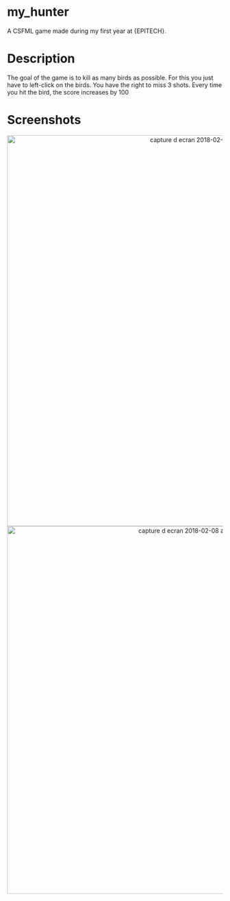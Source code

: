 # my_hunter
A CSFML game made during my first year at {EPITECH}.

# Description
The goal of the game is to kill as many birds as possible.
For this you just have to left-click on the birds.
You have the right to miss 3 shots.
Every time you hit the bird, the score increases by 100

# Screenshots
<p align="center">
<img width="912" alt="capture d ecran 2018-02-08 a 13 06 07" src="https://user-images.githubusercontent.com/32702872/35972479-489dc55e-0cd2-11e8-9318-25d7fd84808b.png">
<img width="858" alt="capture d ecran 2018-02-08 a 13 23 03" src="https://user-images.githubusercontent.com/32702872/35972744-50ead250-0cd3-11e8-8663-ca3ed7e119fe.png"
</p>
